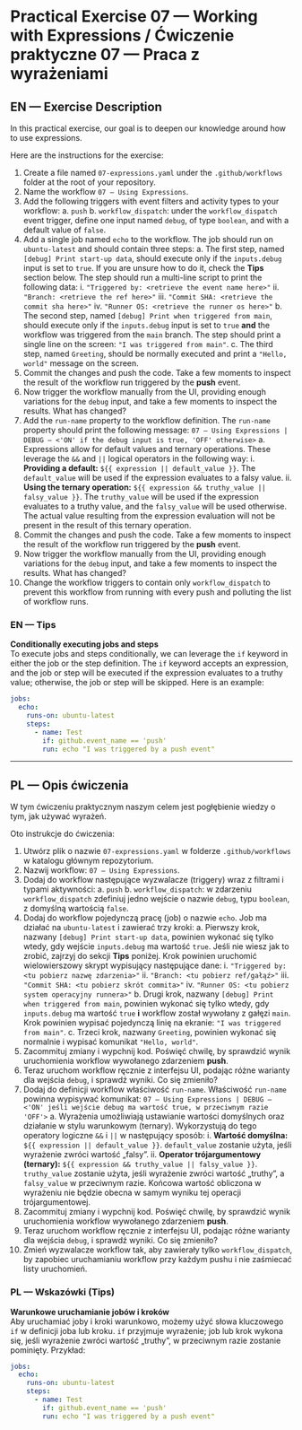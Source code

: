 # Practical Exercise 07 — Working with Expressions / Ćwiczenie praktyczne 07 — Praca z wyrażeniami

## EN — Exercise Description
In this practical exercise, our goal is to deepen our knowledge around how to use expressions.

Here are the instructions for the exercise:

1. Create a file named `07-expressions.yaml` under the `.github/workflows` folder at the root of your repository.
2. Name the workflow `07 – Using Expressions`.
3. Add the following triggers with event filters and activity types to your workflow:
   a. `push`
   b. `workflow_dispatch`: under the `workflow_dispatch` event trigger, define one input named `debug`, of type `boolean`, and with a default value of `false`.
4. Add a single job named `echo` to the workflow. The job should run on `ubuntu-latest` and should contain three steps:
   a. The first step, named `[debug] Print start-up data`, should execute only if the `inputs.debug` input is set to `true`. If you are unsure how to do it, check the **Tips** section below. The step should run a multi-line script to print the following data:
      i. `"Triggered by: <retrieve the event name here>"`
      ii. `"Branch: <retrieve the ref here>"`
      iii. `"Commit SHA: <retrieve the commit sha here>"`
      iv. `"Runner OS: <retrieve the runner os here>"`
   b. The second step, named `[debug] Print when triggered from main`, should execute only if the `inputs.debug` input is set to `true` **and** the workflow was triggered from the `main` branch. The step should print a single line on the screen: `"I was triggered from main"`.
   c. The third step, named `Greeting`, should be normally executed and print a `"Hello, world"` message on the screen.
5. Commit the changes and push the code. Take a few moments to inspect the result of the workflow run triggered by the **push** event.
6. Now trigger the workflow manually from the UI, providing enough variations for the `debug` input, and take a few moments to inspect the results. What has changed?
7. Add the `run-name` property to the workflow definition. The `run-name` property should print the following message: `07 – Using Expressions | DEBUG – <'ON' if the debug input is true, 'OFF' otherwise>`
   a. Expressions allow for default values and ternary operations. These leverage the `&&` and `||` logical operators in the following way:
      i. **Providing a default:** `${{ expression || default_value }}`. The `default_value` will be used if the expression evaluates to a falsy value.
      ii. **Using the ternary operation:** `${{ expression && truthy_value || falsy_value }}`. The `truthy_value` will be used if the expression evaluates to a truthy value, and the `falsy_value` will be used otherwise. The actual value resulting from the expression evaluation will not be present in the result of this ternary operation.
8. Commit the changes and push the code. Take a few moments to inspect the result of the workflow run triggered by the **push** event.
9. Now trigger the workflow manually from the UI, providing enough variations for the `debug` input, and take a few moments to inspect the results. What has changed?
10. Change the workflow triggers to contain only `workflow_dispatch` to prevent this workflow from running with every push and polluting the list of workflow runs.

### EN — Tips
**Conditionally executing jobs and steps**  
To execute jobs and steps conditionally, we can leverage the `if` keyword in either the job or the step definition. The `if` keyword accepts an expression, and the job or step will be executed if the expression evaluates to a truthy value; otherwise, the job or step will be skipped. Here is an example:

```yaml
jobs:
  echo:
    runs-on: ubuntu-latest
    steps:
      - name: Test
        if: github.event_name == 'push'
        run: echo "I was triggered by a push event"
```

---

## PL — Opis ćwiczenia
W tym ćwiczeniu praktycznym naszym celem jest pogłębienie wiedzy o tym, jak używać wyrażeń.

Oto instrukcje do ćwiczenia:

1. Utwórz plik o nazwie `07-expressions.yaml` w folderze `.github/workflows` w katalogu głównym repozytorium.
2. Nazwij workflow: `07 – Using Expressions`.
3. Dodaj do workflow następujące wyzwalacze (triggery) wraz z filtrami i typami aktywności:
   a. `push`
   b. `workflow_dispatch`: w zdarzeniu `workflow_dispatch` zdefiniuj jedno wejście o nazwie `debug`, typu `boolean`, z domyślną wartością `false`.
4. Dodaj do workflow pojedynczą pracę (job) o nazwie `echo`. Job ma działać na `ubuntu-latest` i zawierać trzy kroki:
   a. Pierwszy krok, nazwany `[debug] Print start-up data`, powinien wykonać się tylko wtedy, gdy wejście `inputs.debug` ma wartość `true`. Jeśli nie wiesz jak to zrobić, zajrzyj do sekcji **Tips** poniżej. Krok powinien uruchomić wielowierszowy skrypt wypisujący następujące dane:
      i. `"Triggered by: <tu pobierz nazwę zdarzenia>"`
      ii. `"Branch: <tu pobierz ref/gałąź>"`
      iii. `"Commit SHA: <tu pobierz skrót commita>"`
      iv. `"Runner OS: <tu pobierz system operacyjny runnera>"`
   b. Drugi krok, nazwany `[debug] Print when triggered from main`, powinien wykonać się tylko wtedy, gdy `inputs.debug` ma wartość `true` **i** workflow został wywołany z gałęzi `main`. Krok powinien wypisać pojedynczą linię na ekranie: `"I was triggered from main"`.
   c. Trzeci krok, nazwany `Greeting`, powinien wykonać się normalnie i wypisać komunikat `"Hello, world"`.
5. Zacommituj zmiany i wypchnij kod. Poświęć chwilę, by sprawdzić wynik uruchomienia workflow wywołanego zdarzeniem **push**.
6. Teraz uruchom workflow ręcznie z interfejsu UI, podając różne warianty dla wejścia `debug`, i sprawdź wyniki. Co się zmieniło?
7. Dodaj do definicji workflow właściwość `run-name`. Właściwość `run-name` powinna wypisywać komunikat: `07 – Using Expressions | DEBUG – <'ON' jeśli wejście debug ma wartość true, w przeciwnym razie 'OFF'>`
   a. Wyrażenia umożliwiają ustawianie wartości domyślnych oraz działanie w stylu warunkowym (ternary). Wykorzystują do tego operatory logiczne `&&` i `||` w następujący sposób:
      i. **Wartość domyślna:** `${{ expression || default_value }}`. `default_value` zostanie użyta, jeśli wyrażenie zwróci wartość „falsy”.
      ii. **Operator trójargumentowy (ternary):** `${{ expression && truthy_value || falsy_value }}`. `truthy_value` zostanie użyta, jeśli wyrażenie zwróci wartość „truthy”, a `falsy_value` w przeciwnym razie. Końcowa wartość obliczona w wyrażeniu nie będzie obecna w samym wyniku tej operacji trójargumentowej.
8. Zacommituj zmiany i wypchnij kod. Poświęć chwilę, by sprawdzić wynik uruchomienia workflow wywołanego zdarzeniem **push**.
9. Teraz uruchom workflow ręcznie z interfejsu UI, podając różne warianty dla wejścia `debug`, i sprawdź wyniki. Co się zmieniło?
10. Zmień wyzwalacze workflow tak, aby zawierały tylko `workflow_dispatch`, by zapobiec uruchamianiu workflow przy każdym pushu i nie zaśmiecać listy uruchomień.

### PL — Wskazówki (Tips)
**Warunkowe uruchamianie jobów i kroków**  
Aby uruchamiać joby i kroki warunkowo, możemy użyć słowa kluczowego `if` w definicji joba lub kroku. `if` przyjmuje wyrażenie; job lub krok wykona się, jeśli wyrażenie zwróci wartość „truthy”, w przeciwnym razie zostanie pominięty. Przykład:

```yaml
jobs:
  echo:
    runs-on: ubuntu-latest
    steps:
      - name: Test
        if: github.event_name == 'push'
        run: echo "I was triggered by a push event"
```
